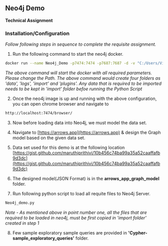 
<!-- Neo4j Demo -->
## Neo4j Demo

**Technical Assignment**

### Installation/Configuration

_Follow following steps in sequence to complete the requisite assignment._

1. Run the following command to start the neo4j docker.

  ```sh
  docker run --name Neo4j_Demo -p7474:7474 -p7687:7687 -d -v "C:/Users/Vikas Kumar/OneDrive/Desktop/NEO4J_Demo/data:/data" -v "C:/Users/Vikas Kumar/OneDrive/Desktop/NEO4J_Demo/logs:/logs" -v "C:/Users/Vikas Kumar/OneDrive/Desktop/NEO4J_Demo/import:/var/lib/neo4j/import" -v "C:/Users/Vikas Kumar/OneDrive/Desktop/NEO4J_Demo/plugins:/plugins" --env NEO4J_AUTH=neo4j/password --env NEO4J_dbms_connector_https_advertised__address="localhost:7473" --env NEO4J_dbms_connector_http_advertised__address="localhost:7474" --env NEO4J_dbms_connector_bolt_advertised__address="localhost:7687" neo4j:latest
  ```
 
_The above command will start the docker with all required parameters. Please change the Path. The above command would create four folders as 'data', 'logs', 'import' and 'plugins'. Any data that is required to be imported needs to be kept in 'import' folder befoe running the Python Script_


2. Once the neo4j image is up and running with the above configuration, you can open chrome browser and navigate to 

  ```sh
  http://localhost:7474/browser/
  ```

3. Now before loading data into Neo4j, we must model the data set.

4. Navigate to [https://arrows.app](https://arrows.app) & design the Graph model based on the given data set.

5. Data set used for this demo is at the following location
	[https://gist.github.com/maruthiprithivi/10b456c74ba99a35a52caaffafb9d3dc](https://gist.github.com/maruthiprithivi/10b456c74ba99a35a52caaffafb9d3dc) 
	
6. The designed model(JSON Format) is in the **arrows_app_graph_model** folder.

7. Run following python script to load all requite files to Neo4j Server.

  ```sh
  Neo4j_demo.py
  ```
  
_Note - As mentioned above in point number one, all the files that are required to be loaded in neo4j, must be first copied in 'import folder' created in step 1_

8. Few sample exploratory sample queries are provided in **'Cypher-sample_exploratory_queries'** folder.